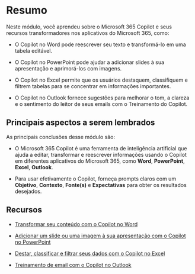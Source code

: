 # Resumo

Neste módulo, você aprendeu sobre o Microsoft 365 Copilot e seus recursos transformadores nos aplicativos do Microsoft 365, como:

- O Copilot no Word pode reescrever seu texto e transformá-lo em uma tabela editável.

- O Copilot no PowerPoint pode ajudar a adicionar slides à sua apresentação e aprimorá-los com imagens.

- O Copilot no Excel permite que os usuários destaquem, classifiquem e filtrem tabelas para se concentrar em informações importantes.

- O Copilot no Outlook fornece sugestões para melhorar o tom, a clareza e o sentimento do leitor de seus emails com o Treinamento do Copilot.

## Principais aspectos a serem lembrados

As principais conclusões desse módulo são:

- O Microsoft 365 Copilot é uma ferramenta de inteligência artificial que ajuda a editar, transformar e reescrever informações usando o Copilot em diferentes aplicativos do Microsoft 365, como **Word**, **PowerPoint**, **Excel**, **Outlook**.

- Para usar efetivamente o Copilot, forneça prompts claros com um **Objetivo**, **Contexto**, **Fonte(s)** e **Expectativas** para obter os resultados desejados.

## Recursos

- [Transformar seu conteúdo com o Copilot no Word](https://support.microsoft.com/office/transform-your-content-with-copilot-in-word-923d9763-f896-4da7-8a3f-5b12c3bfc475)

- [Adicionar um slide ou uma imagem à sua apresentação com o Copilot no PowerPoint](https://support.microsoft.com/office/add-a-slide-or-image-to-your-presentation-with-copilot-in-powerpoint-ae906e57-db71-4f46-8ed5-c1e2cebe6a80)

- [Destar, classificar e filtrar seus dados com o Copilot no Excel](https://support.microsoft.com/office/highlight-sort-and-filter-your-data-with-copilot-in-excel-05302e3f-de42-4475-b235-be9cb3d4e936)

- [Treinamento de email com o Copilot no Outlook](https://support.microsoft.com/office/email-coaching-with-copilot-in-outlook-91a3cd56-1586-4a31-85c7-2eb8cdb02405#OSVersion=iOS)
